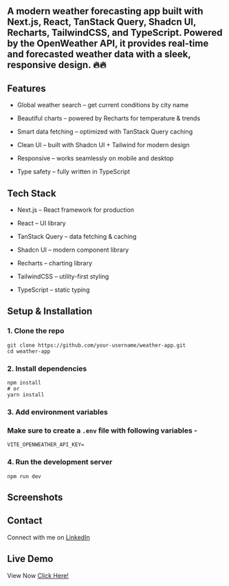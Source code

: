 ## A modern weather forecasting app built with Next.js, React, TanStack Query, Shadcn UI, Recharts, TailwindCSS, and TypeScript. Powered by the OpenWeather API, it provides real-time and forecasted weather data with a sleek, responsive design. 🔥🔥

## Features



- Global weather search – get current conditions by city name

- Beautiful charts – powered by Recharts for temperature & trends

- Smart data fetching – optimized with TanStack Query caching

- Clean UI – built with Shadcn UI + Tailwind for modern design

- Responsive – works seamlessly on mobile and desktop

- Type safety – fully written in TypeScript





## Tech Stack

- Next.js – React framework for production

- React – UI library

- TanStack Query – data fetching & caching

- Shadcn UI – modern component library

- Recharts – charting library

- TailwindCSS – utility-first styling

- TypeScript – static typing



## Setup & Installation

### 1. Clone the repo

```
git clone https://github.com/your-username/weather-app.git
cd weather-app
```

### 2. Install dependencies

```
npm install
# or
yarn install
```

### 3. Add environment variables

### Make sure to create a `.env` file with following variables -
```
VITE_OPENWEATHER_API_KEY=

```



### 4. Run the development server

```
npm run dev
```

## Screenshots

## Contact
Connect with me on [LinkedIn](https://www.linkedin.com/in/sumit-kushwaha-83b608357/)

## Live Demo
View Now [Click Here!](https://www.linkedin.com/in/YOUR_LINKEDIN_ID)


